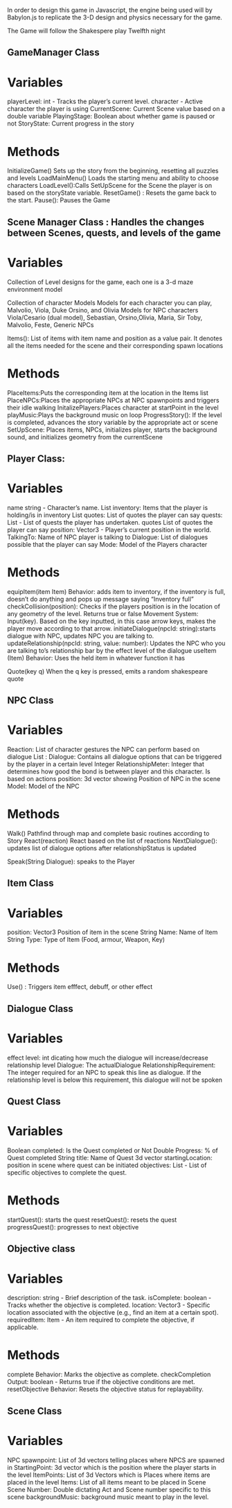 In order to design this game in Javascript, the engine being used will by Babylon.js to replicate the 3-D design and physics necessary for the game.

The Game will follow the Shakespere play Twelfth night


## GameManager Class
# Variables
playerLevel: int - Tracks the player’s current level.
character - Active character the player is using
CurrentScene: Current Scene value based on a double variable
PlayingStage: Boolean about whether game is paused or not
StoryState: Current progress in the story


# Methods
InitializeGame()
Sets up the story from the beginning, resetting all puzzles and levels
LoadMainMenu()
Loads the starting menu and ability to choose characters
LoadLevel():Calls SetUpScene for the Scene the player is on based on the storyState variable. 
ResetGame() : Resets the game back to the start.
Pause(): Pauses the Game


## Scene Manager Class : Handles the changes between Scenes, quests, and levels of the game
# Variables
Collection of Level designs for the game, each one is a 3-d maze environment model

Collection of character Models
Models for each character you can play, Malvolio, Viola, Duke Orsino, and Olivia
Models for NPC characters Viola/Cesario (dual model), Sebastian, Orsino,Olivia, Maria, Sir Toby, Malvolio, Feste, Generic NPCs

Items(): List of items with item name and position as a value pair. It denotes all the items needed for the scene and their corresponding spawn locations

# Methods
PlaceItems:Puts the corresponding item at the location in the Items list
PlaceNPCs:Places the appropriate NPCs at NPC spawnpoints and triggers their idle walking
InitalizePlayers:Places character at startPoint in the level
playMusic:Plays the background music on loop
ProgressStory(): If the level is completed, advances the story variable by the appropriate act or scene
SetUpScene: Places items, NPCs, initializes player, starts the background sound, and initializes geometry from the currentScene

## Player Class: 

# Variables
name string - Character’s name.
List<Item> inventory: Items that the player is holding/is in inventory
List<Strings> quotes: List of quotes the player can say
quests: List<String> - List of quests the player has undertaken.
quotes List<String> of quotes the player can say
position: Vector3 - Player’s current position in the world.
TalkingTo: Name of NPC player is talking to
Dialogue: List of dialogues possible that the player can say
Mode: Model of the Players character


# Methods
equipItem(item Item)
Behavior: adds item to inventory, if the inventory is full, doesn’t do anything and pops up message saying “Inventory full”
checkCollision(position): Checks if the players position is in the location of any geometry of the level. Returns true or false
Movement System: Input(key). Based on the key inputted, in this case arrow keys, makes the player move according to that arrow.
initiateDialogue(npcId: string):starts dialogue with NPC, updates NPC you are talking to.
updateRelationship(npcId: string, value: number): Updates the NPC who you are talking to’s relationship bar by the effect level of the dialogue
useItem (Item)
Behavior: Uses the held item in whatever function it has

Quote(key q)
When the q key is pressed, emits a random shakespeare quote

## NPC Class

# Variables
<List> Reaction: List of character gestures the NPC can perform based on dialogue
List <String>: Dialogue: Contains all dialogue options that can be triggered by the player in a certain level
Integer  RelationshipMeter: Integer that determines how good the bond is between player and this character. Is based on actions
position: 3d vector showing Position of NPC in the scene
Model: Model of the NPC 

# Methods
Walk() Pathfind through map and complete basic routines according to Story
React(reaction) React based on the list of reactions
NextDialogue(): updates list of dialogue options after relationshipStatus is updated

Speak(String Dialogue): speaks to the Player


## Item Class
# Variables
position: Vector3 Position of item in the scene
String Name: Name of Item
String Type: Type of Item (Food, armour, Weapon, Key)
# Methods
Use() : Triggers item efffect, debuff, or other effect

## Dialogue Class

# Variables
effect level: int dicating how much the dialogue will increase/decrease relationship level
Dialogue: The actualDialogue
RelationshipRequirement: The integer required for an NPC to speak this line as dialogue. If the relationship level is below this requirement, this dialogue will not be spoken


## Quest Class
# Variables
Boolean completed: Is the Quest completed or Not
Double Progress: % of Quest completed
String title: Name of Quest
3d vector startingLocation: position in scene where quest can be initiated
objectives: List<Objective> - List of specific objectives to complete the quest.

# Methods
startQuest(): starts the quest
resetQuest(): resets the quest
progressQuest(): progresses to next objective

## Objective class
# Variables
description: string - Brief description of the task.
isComplete: boolean - Tracks whether the objective is completed.
location: Vector3 - Specific location associated with the objective (e.g., find an item at a certain spot).
requiredItem: Item - An item required to complete the objective, if applicable.

# Methods
complete
Behavior: Marks the objective as complete.
checkCompletion
Output: boolean - Returns true if the objective conditions are met.
resetObjective
Behavior: Resets the objective status for replayability.


## Scene Class
# Variables
NPC spawnpoint: List of 3d vectors telling places where NPCS are spawned in
StartingPoint: 3d vector which is the position where the player starts in the level
ItemPoints: List of 3d Vectors which is Places where items are placed in the level 
Items: List of all items meant to be placed in Scene
Scene Number: Double dictating Act and Scene number specific to this scene
backgroundMusic: background music meant to play in the level.

